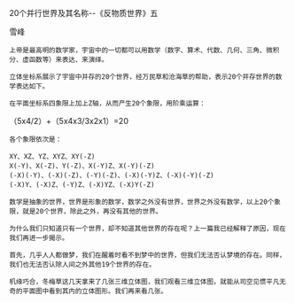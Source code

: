 20个并行世界及其名称--《反物质世界》五

雪峰


    上帝是最高明的数学家，宇宙中的一切都可以用数学（数字、算术、代数、几何、三角、微积分、虚函数等）来表达、来演绎。

    立体坐标系展示了宇宙中并存的20个世界，经万民草和沧海草的帮助，表示20个并存世界的数学表达如下。

    在平面坐标系四象限上加上Z轴，从而产生20个象限，用阶乘运算：

   （5x4/2）+（5x4x3/3x2x1）=20

    各个象限依次是：

    XY、XZ、YZ、XYZ、XY(-Z)
    X(-Y)、X(-Z)、Y(-Z)、X(-Y)Z、X(-Y)(-Z)
    (-X)(-Y)、(-X)(-Z)、(-Y)(-Z)、(-X)(-Y)Z、(-X)(-Y)(-Z)
    (-X)Y、(-X)Z、(-Y)Z、(-X)YZ、(-X)Y(-Z)

    数学是抽象的世界，世界是形象的数学，数学之外没有世界，世界之外没有数学，以上20个象限，就是20个世界，除此之外，再没有其他的世界。

    为什么我们只知道只有一个世界，却不知道其他世界的存在呢？上一篇我已经解释了原因，现在我们再进一步揭示。

    首先，几乎人人都做梦，我们在醒着时看不到梦中的世界，但我们无法否认梦境的存在。同样，我们也无法否认除人间之外其他19个世界的存在。

    机缘巧合，冬梅草这几天拿来了几张三维立体图，我们观看三维立体图，就能从司空见惯平凡无奇的平面图中看到其内的立体图形。我们再来看几张。



